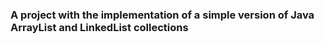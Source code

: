 ### A project with the implementation of a simple version of Java ArrayList and LinkedList collections